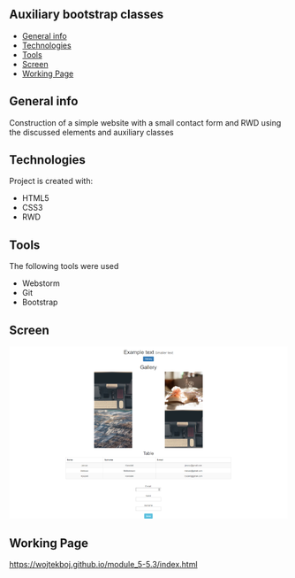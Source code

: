 ## Auxiliary bootstrap classes
* [General info](#general-info)
* [Technologies](#technologies)
* [Tools](#tools)
* [Screen](#screen)
* [Working Page](#working-page)

## General info
Construction of a simple website with a small contact form and RWD using the discussed elements and auxiliary classes

## Technologies
Project is created with:
* HTML5
* CSS3
* RWD

## Tools
The following tools were used
* Webstorm
* Git
* Bootstrap

## Screen 

![Screen](https://github.com/wojtekboj/module_5-5.3/blob/master/images/screencapture.png)

## Working Page
https://wojtekboj.github.io/module_5-5.3/index.html